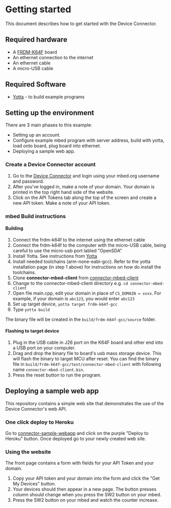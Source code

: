 # Getting started

This document describes how to get started with the Device Connector.

## Required hardware

* A [FRDM-K64F](http://developer.mbed.org/platforms/frdm-k64f/) board
* An ethernet connection to the internet
* An ethernet cable
* A micro-USB cable

## Required Software

* [Yotta](http://docs.yottabuild.org/#installing) - to build example programs

## Setting up the environment

There are 3 main phases to this example:
- Setting up an account.
- Configure example mbed program with server address, build with yotta, load onto board, plug board into ethernet.
- Deploying a sample web app.

### Create a Device Connector account

1. Go to the [Device Connector](connector.mbed.org) and login using your mbed.org username and password.
2. After you've logged in, make a note of your domain. Your domain is printed in the top right hand side of the website.
3. Click on the API Tokens tab along the top of the screen and create a new API token. Make a note of your API token.

### mbed Build instructions

#### Building

1. Connect the frdm-k64f to the internet using the ethernet cable
2. Connect the frdm-k64f to the computer with the micro-USB cable, being careful to use the micro-usb port labled "OpenSDA"
3. Install Yotta. See instructions from [Yotta](http://docs.yottabuild.org/#installing)
4. Install needed toolchains (arm-none-eabi-gcc). Refer to the yotta installation page (in step 1 above) for instructions on how do install the toolchains.
5. Clone **connector-mbed-client** from [connector-mbed-client](https://github.com/ARMmbed/connector-mbed-client)
6. Change to the connector-mbed-client directory e.g. `cd connector-mbed-client`
7. Open file main.cpp, edit your domain in place of `CS_DOMAIN = xxxx`. For example, if your domain is `abc123`, you would enter `abc123`
8. Set up target device, `yotta target frdm-k64f-gcc`
9. Type `yotta build`

The binary file will be created in the `build/frdm-k64f-gcc/source` folder.

#### Flashing to target device

1. Plug in the USB cable in J26 port on the K64F board and other end into a USB port on your computer.
2. Drag and drop the binary file to
board's usb mass storage device. This will flash the binary to target MCU after reset. You can find the binary file in `build/frdm-k64f-gcc/test/connector-mbed-client` with following name `connector-mbed-client.bin`.
3. Press the reset button to run the program.

## Deploying a sample web app

This repository contains a simple web site that demonstrates the use of the Device Connector's web API.

### One click deploy to Heroku

Go to [connector-sample-webapp](https://github.com/ARMmbed/connector-sample-webapp) and click on the purple "Deploy to Heroku" button. Once deployed go to your newly created web site.

### Using the website

The front page contains a form with fields for your API Token and your domain.
1. Copy your API token and your domain into the form and click the "Get My Devices" button.
2. Your devices should then appear in a new page. The button presses column should change when you press the SW2 button on your mbed.
3. Press the SW2 button on your mbed and watch the counter increase.
